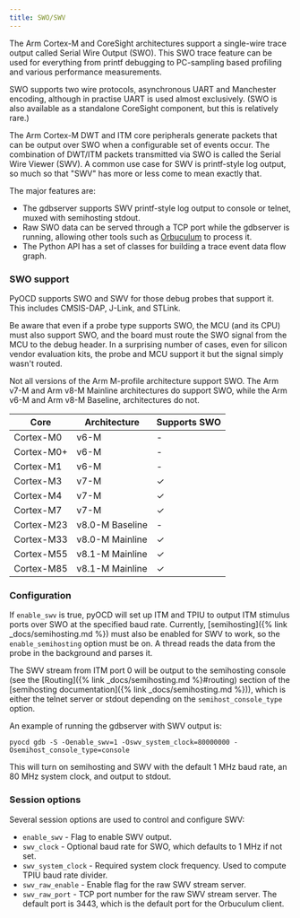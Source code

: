 ```yaml
---
title: SWO/SWV
---
```


The Arm Cortex-M and CoreSight architectures support a single-wire trace output called Serial Wire Output (SWO).
This SWO trace feature can be used for everything from printf debugging to PC-sampling based profiling and various
performance measurements.

SWO supports two wire protocols, asynchronous UART and Manchester encoding, although in practise UART is used almost
exclusively. (SWO is also available as a standalone CoreSight component, but this is relatively rare.)

The Arm Cortex-M DWT and ITM core peripherals generate packets that can be output over SWO when a configurable set of
events occur. The combination of DWT/ITM packets transmitted via SWO is called the Serial Wire Viewer (SWV). A common
use case for SWV is printf-style log output, so much so that "SWV" has more or less come to mean exactly that.

The major features are:

- The gdbserver supports SWV printf-style log output to console or telnet, muxed with semihosting stdout.
- Raw SWO data can be served through a TCP port while the gdbserver is running, allowing other tools such as
    [Orbuculum](https://github.com/orbcode/orbuculum) to process it.
- The Python API has a set of classes for building a trace event data flow graph.


### SWO support

PyOCD supports SWO and SWV for those debug probes that support it. This includes CMSIS-DAP, J-Link, and STLink.

Be aware that even if a probe type supports SWO, the MCU (and its CPU) must also support SWO, and the board must route
the SWO signal from the MCU to the debug header. In a surprising number of cases, even for silicon vendor evaluation
kits, the probe and MCU support it but the signal simply wasn't routed.

Not all versions of the Arm M-profile architecture support SWO. The Arm v7-M and Arm v8-M Mainline architectures do
support SWO, while the Arm v6-M and Arm v8-M Baseline, architectures do not.


 Core           | Architecture      | Supports SWO
----------------|-------------------|--------------
 Cortex-M0      | v6-M              | -
 Cortex-M0+     | v6-M              | -
 Cortex-M1      | v6-M              | -
 Cortex-M3      | v7-M              | ✓
 Cortex-M4      | v7-M              | ✓
 Cortex-M7      | v7-M              | ✓
 Cortex-M23     | v8.0-M Baseline   | -
 Cortex-M33     | v8.0-M Mainline   | ✓
 Cortex-M55     | v8.1-M Mainline   | ✓
 Cortex-M85     | v8.1-M Mainline   | ✓



### Configuration

If `enable_swv` is true, pyOCD will set up ITM and TPIU to output ITM stimulus ports over SWO at the specified baud
rate.  Currently, [semihosting]({% link _docs/semihosting.md %}) must also be enabled for SWV to work, so the
`enable_semihosting` option must be on. A thread reads the data from the probe in the background and parses it.

The SWV stream from ITM port 0 will be output to the semihosting console (see the [Routing]({% link _docs/semihosting.md
%}#routing) section of the [semihosting documentation]({% link _docs/semihosting.md %})), which is either the telnet
server or stdout depending on the `semihost_console_type` option.




An example of running the gdbserver with SWV output is:

```
pyocd gdb -S -Oenable_swv=1 -Oswv_system_clock=80000000 -Osemihost_console_type=console
```

This will turn on semihosting and SWV with the default 1 MHz baud rate, an 80 MHz system clock, and output to stdout.


### Session options

Several session options are used to control and configure SWV:

- `enable_swv` - Flag to enable SWV output.
- `swv_clock` - Optional baud rate for SWO, which defaults to 1 MHz if not set.
- `swv_system_clock` - Required system clock frequency. Used to compute TPIU baud rate divider.
- `swv_raw_enable` - Enable flag for the raw SWV stream server.
- `swv_raw_port` - TCP port number for the raw SWV stream server. The default port is 3443, which is the default port for the Orbuculum client.

